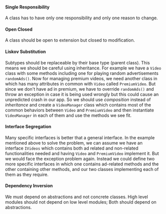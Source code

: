 #### Single Responsibility
A class has to have only one responsibility and only one reason to change.

#### Open Closed 
A class should be open to extension but closed to modification.

#### Liskov Substitution
Subtypes should be replaceable by their base type (parent class). This means we should be careful using inheritance. For example we have a `Video` class with some methods including one for playing random advertisements `randomAds()`. Now for managing premium videos, we need another class in which has many attributes in common with `Video` called `PremiumVideo`. But since we don't have ad in premium, we have to override `randomAds()` and throw an exception in case it is being used wrongly but this could cause an unpredicted crash in our app. So we should use *composition* instead of *inheritance* and create a `VideoManager` class which contains most of the common behaviors between `Video` and `PremiumVideo` and then instantiate `VideoManager` in each of them and use the methods we see fit.

#### Interface Segregation 
Many specific interfaces is better that a general interface. In the example mentioned above to solve the problem, we can assume we have an interface `IVideos` which contains both ad related and non-related functionalities needed and having `Video` and `PremiumVideo` implement it. But we would face the exception problem again. Instead we could define two more specific interfaces in which one contains ad-related methods and the other containing other methods, and our two classes implementing each of them as they require.

#### Dependency Inversion 
We must depend on abstractions and not concrete classes. High level modules should not depend on low level modules; Both should depend on abstractions.




